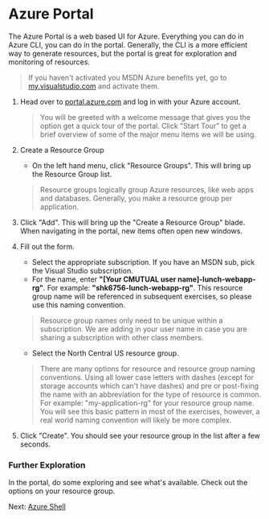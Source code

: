 # Azure Portal

The Azure Portal is a web based UI for Azure. Everything you can do in Azure CLI, you can do in the portal. Generally, the CLI is a more efficient way to generate resources, but the portal is great for exploration and monitoring of resources.

> If you haven't activated you MSDN Azure benefits yet, go to [my.visualstudio.com](https://my.visualstudio.com) and activate them.

1. Head over to [portal.azure.com](https://portal.azure.com) and log in with your Azure account.

    > You will be greeted with a welcome message that gives you the option get a quick tour of the portal. Click "Start Tour" to get a brief overview of some of the major menu items we will be using.

2. Create a Resource Group
    * On the left hand menu, click "Resource Groups". This will bring up the Resource Group list.

    > Resource groups logically group Azure resources, like web apps and databases. Generally, you make a resource group per application.

3. Click "Add". This will bring up the "Create a Resource Group" blade. When navigating in the portal, new items often open new windows.

4. Fill out the form.
    * Select the appropriate subscription. If you have an MSDN sub, pick the Visual Studio subscription. 
    * For the name, enter **"[Your CMUTUAL user name]-lunch-webapp-rg"**. For example: **"shk6756-lunch-webapp-rg"**. This resource group name will be referenced in subsequent exercises, so please use this naming convention.
    > Resource group names only need to be unique within a subscription. We are adding in your user name in case you are sharing a subscription with other class members.
    * Select the North Central US resource group.

    > There are many options for resource and resource group naming conventions. Using all lower case letters with dashes (except for storage accounts which can't have dashes) and pre or post-fixing the name with an abbreviation for the type of resource is common.  For example: "my-application-rg" for your resource group name. You will see this basic pattern in most of the exercises, however, a real world naming convention will likely be more complex.

5. Click "Create". You should see your resource group in the list after a few seconds.

### Further Exploration
In the portal, do some exploring and see what's available. Check out the options on your resource group.

Next: [Azure Shell](02-azure-shell.md)
